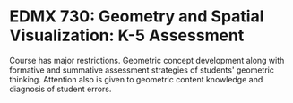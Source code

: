 # EDMX 730: Geometry and Spatial Visualization: K-5 Assessment

Course has major restrictions. Geometric concept development along with formative and summative assessment strategies of students' geometric thinking. Attention also is given to geometric content knowledge and diagnosis of student errors.